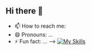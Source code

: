 ## Hi there 👋

- 📫 How to reach me: 
- 😄 Pronouns: ...
- ⚡ Fun fact: ...
--> [![My Skills](https://skillicons.dev/icons?i=aws,terraform,cloudformation,python,bash,linux)](https://skillicons.dev)
